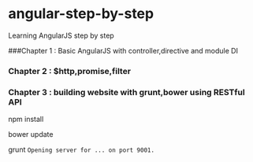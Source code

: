 angular-step-by-step
====================

Learning AngularJS step by step

###Chapter 1 : Basic AngularJS with controller,directive and module DI

### Chapter 2 : $http,promise,filter

### Chapter 3 : building website with grunt,bower using RESTful API


npm install

bower update

grunt `Opening server for ... on port 9001.`